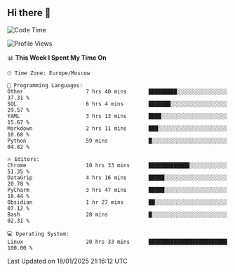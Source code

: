 ## Hi there 👋
<!--START_SECTION:waka-->
![Code Time](http://img.shields.io/badge/Code%20Time-4%2C688%20hrs%2011%20mins-blue)

![Profile Views](http://img.shields.io/badge/Profile%20Views-49-blue)

📊 **This Week I Spent My Time On** 

```text
🕑︎ Time Zone: Europe/Moscow

💬 Programming Languages: 
Other                    7 hrs 40 mins       █████████░░░░░░░░░░░░░░░░   37.31 % 
SQL                      6 hrs 4 mins        ███████░░░░░░░░░░░░░░░░░░   29.57 % 
YAML                     3 hrs 13 mins       ████░░░░░░░░░░░░░░░░░░░░░   15.67 % 
Markdown                 2 hrs 11 mins       ███░░░░░░░░░░░░░░░░░░░░░░   10.68 % 
Python                   59 mins             █░░░░░░░░░░░░░░░░░░░░░░░░   04.82 % 

🔥 Editors: 
Chrome                   10 hrs 33 mins      █████████████░░░░░░░░░░░░   51.35 % 
DataGrip                 4 hrs 16 mins       █████░░░░░░░░░░░░░░░░░░░░   20.78 % 
PyCharm                  3 hrs 47 mins       █████░░░░░░░░░░░░░░░░░░░░   18.44 % 
Obsidian                 1 hr 27 mins        ██░░░░░░░░░░░░░░░░░░░░░░░   07.12 % 
Bash                     28 mins             █░░░░░░░░░░░░░░░░░░░░░░░░   02.31 % 

💻 Operating System: 
Linux                    20 hrs 33 mins      █████████████████████████   100.00 % 
```


 Last Updated on 18/01/2025 21:16:12 UTC
<!--END_SECTION:waka-->
<!--
**w3ll1ngt/w3ll1ngt** is a ✨ _special_ ✨ repository because its `README.md` (this file) appears on your GitHub profile.

Here are some ideas to get you started:

- 🔭 I’m currently working on ...
- 🌱 I’m currently learning ...
- 👯 I’m looking to collaborate on ...
- 🤔 I’m looking for help with ...
- 💬 Ask me about ...
- 📫 How to reach me: ...
- 😄 Pronouns: ...
- ⚡ Fun fact: ...
-->
